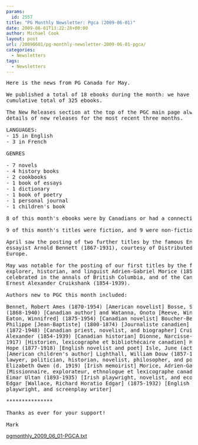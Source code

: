 ```yaml
---
params:
  id: 2557
title: "PG Monthly Newsletter: Pgca (2009-06-01)"
date: 2009-06-01T13:22:28+00:00
author: Michael Cook
layout: post
url: /20090601/pg-monthly-newsletter-2009-06-01-pgca/
categories:
  - Newsletters
tags:
  - Newsletters
---
```

<pre>Here is the news from PG Canada for May.

We published a total of 18 ebooks during the month: we have now published a
cumulative total of 325 ebooks.

The New Releases section at the top of the PGC main page always gives the
details of new releases for the most recent three months.

LANGUAGES:
- 15 in English
- 3 in French

GENRES

- 7 novels
- 4 history books
- 2 cookbooks
- 1 book of essays
- 1 dictionary
- 1 book of poetry
- 1 personal journal
- 1 children's book

8 of this month's ebooks were by Canadians or had a connection to Canada.

9 of this month's titles were fiction, and 9 were non-fiction.

April saw the posting of two further titles by the famous English novelist and
essayist Arnold Bennett (1867-1931), courtesy of Distributed Proofreaders
Europe.

May was notable for the posting of our first titles by the famous missionary,
explorer, historian, and linguist Adrien-Gabriel Morice (1859-1938),
celebrated in the annals of British Columbia, and of the Canadian historian
Ernest Alexander Cruikshank (1854-1939).

Authors new to PGC this month included:

Bennet, Robert Ames (1870-1954) [American novelist] Bosse, Sara [née Eaton]
(1868-1940) [Canadian author] and Watanna, Onoto [Reeve, Winnifred Eaton: née
Eaton, Winnifred] (1875-1954) [Canadian novelist] Boucher-Belleville, Jean-
Philippe [Jean-Baptiste] (1800-1874) [Journaliste canadien] Cody, Hiram Alfred
(1872-1948) [Canadian priest, novelist, and biographer] Cruikshank, Ernest
Alexander (1854-1939) [Canadian historian] Dionne, Narcisse-Eutrope (1848-
1917) [Historien, lexicographe et bibliothécaire canadien] Hodgson, William
Hope (1877-1918) [English novelist and poet] Isle, June (active around 1864)
[American children's author] Lighthall, William Douw (1857-1954) [Canadian
lawyer, politician, historian, novelist, philosopher, and poet] Monck, Frances
Elizabeth Owen (d. 1919) [Irish memoirist] Morice, Adrien-Gabriel (1859-1938)
[Missionnaire, explorateur, ethnologue et lexicographe canadien] O'Duffy,
Eimar Ultan (1893-1935) [Irish playwright, novelist, and economist] Wallace,
Edgar [Wallace, Richard Horatio Edgar] (1875-1932) [English novelist,
playwright, and screenplay writer]

***************

Thanks as ever for your support!

Mark
</pre>

<a href="/nl_archives/2009/pgmonthly_2009_06_01-PGCA.txt" target="_blank" rel="nofollow">pgmonthly_2009_06_01-PGCA.txt</a>

